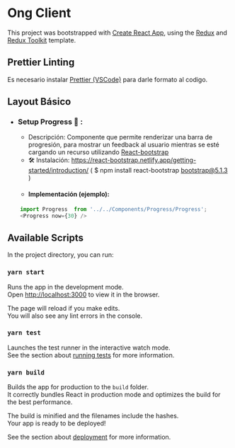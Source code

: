 # Ong Client

This project was bootstrapped with [Create React App](https://github.com/facebook/create-react-app), using the [Redux](https://redux.js.org/) and [Redux Toolkit](https://redux-toolkit.js.org/) template.

## Prettier Linting
Es necesario instalar [Prettier (VSCode)](https://marketplace.visualstudio.com/items?itemName=esbenp.prettier-vscode) para darle formato al codigo.

## Layout Básico
  + ### Setup Progress 🔧 :
     + Descripción: Componente que permite renderizar una barra de progresión, para mostrar un feedback al usuario mientras se esté cargando un recurso utilizando [React-bootstrap]( https://react-bootstrap.netlify.app/components/progress/#progress-bars )
     + 🛠️ Instalación: https://react-bootstrap.netlify.app/getting-started/introduction/ ( $ npm install react-bootstrap bootstrap@5.1.3 ) 
     + #### Implementación (ejemplo): 
 ```js
     import Progress  from '../../Components/Progress/Progress';
     <Progress now={30} />
```

## Available Scripts

In the project directory, you can run:

### `yarn start`

Runs the app in the development mode.<br />
Open [http://localhost:3000](http://localhost:3000) to view it in the browser.

The page will reload if you make edits.<br />
You will also see any lint errors in the console.

### `yarn test`

Launches the test runner in the interactive watch mode.<br />
See the section about [running tests](https://facebook.github.io/create-react-app/docs/running-tests) for more information.

### `yarn build`

Builds the app for production to the `build` folder.<br />
It correctly bundles React in production mode and optimizes the build for the best performance.

The build is minified and the filenames include the hashes.<br />
Your app is ready to be deployed!

See the section about [deployment](https://facebook.github.io/create-react-app/docs/deployment) for more information.
